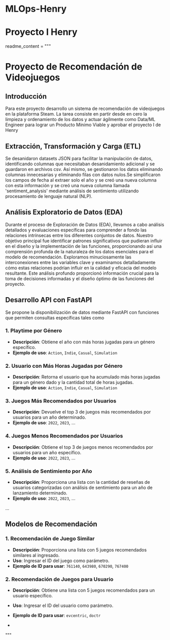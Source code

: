 # MLOps-Henry
Proyecto I Henry
=======
readme_content = """
# Proyecto de Recomendación de Videojuegos

## Introducción

Para este proyecto desarrollo un sistema de recomendación de videojuegos en la plataforma Steam. La tarea consiste en partir desde en cero la limpieza y ordenamiento de los datos y actuar ágilmente como Data/ML Engineer para lograr un Producto Mínimo Viable y aprobar el proyecto I de Henry

## Extracción, Transformación y Carga (ETL)


Se desanidaron datasets JSON para facilitar la manipulación de datos, identificando columnas que necesitaban desanidamiento adicional y se guardaron en archivos csv. Así mismo, se gestionaron los datos eliminando columnas innecesarias y eliminando filas con datos nulos.Se simplificaron los campos de fecha al extraer solo el año y se creó una nueva columna con esta información y se creó una nueva columna llamada 'sentiment_analysis' mediante análisis de sentimiento utilizando procesamiento de lenguaje natural (NLP).



## Análisis Exploratorio de Datos (EDA)

Durante el proceso de Exploración de Datos (EDA), llevamos a cabo análisis detallados y evaluaciones específicas para comprender a fondo las relaciones intrínsecas entre los diferentes conjuntos de datos. Nuestro objetivo principal fue identificar patrones significativos que pudieran influir en el diseño y la implementación de las funciones, proporcionando así una comprensión profunda de la naturaleza de los datos esenciales para el modelo de recomendación. Exploramos minuciosamente las interconexiones entre las variables clave y examinamos detalladamente cómo estas relaciones podrían influir en la calidad y eficacia del modelo resultante. Este análisis profundo proporcionó información crucial para la toma de decisiones informadas y el diseño óptimo de las funciones del proyecto.

## Desarrollo API con FastAPI

Se propone la disponibilización de datos mediante FastAPI con funciones que permiten consultas específicas tales como
### 1. Playtime por Género

- **Descripción**: Obtiene el año con más horas jugadas para un género específico.
- **Ejemplo de uso**: `Action`, `Indie`, `Casual`, `Simulation`

### 2. Usuario con Más Horas Jugadas por Género

- **Descripción**: Retorna el usuario que ha acumulado más horas jugadas para un género dado y la cantidad total de horas jugadas.
- **Ejemplo de uso**: `Action`, `Indie`, `Casual`, `Simulation`

### 3. Juegos Más Recomendados por Usuarios

- **Descripción**: Devuelve el top 3 de juegos más recomendados por usuarios para un año determinado.
- **Ejemplo de uso**: `2022`, `2023`, ...

### 4. Juegos Menos Recomendados por Usuarios

- **Descripción**: Obtiene el top 3 de juegos menos recomendados por usuarios para un año específico.
- **Ejemplo de uso**: `2022`, `2023`, ...

### 5. Análisis de Sentimiento por Año

- **Descripción**: Proporciona una lista con la cantidad de reseñas de usuarios categorizadas con análisis de sentimiento para un año de lanzamiento determinado.
- **Ejemplo de uso**: `2022`, `2023`, ...

...

## Modelos de Recomendación

### 1. Recomendación de Juego Similar

- **Descripción**: Proporciona una lista con 5 juegos recomendados similares al ingresado.
- **Uso**: Ingresar el ID del juego como parámetro.
- **Ejemplo de ID para usar**: `761140`, `643980`, `670290`, `767400`

### 2. Recomendación de Juegos para Usuario

- **Descripción**: Obtiene una lista con 5 juegos recomendados para un usuario específico.
- **Uso**: Ingresar el ID del usuario como parámetro.
- **Ejemplo de ID para usar**: `evcentric`, `doctr`

- 

"""


